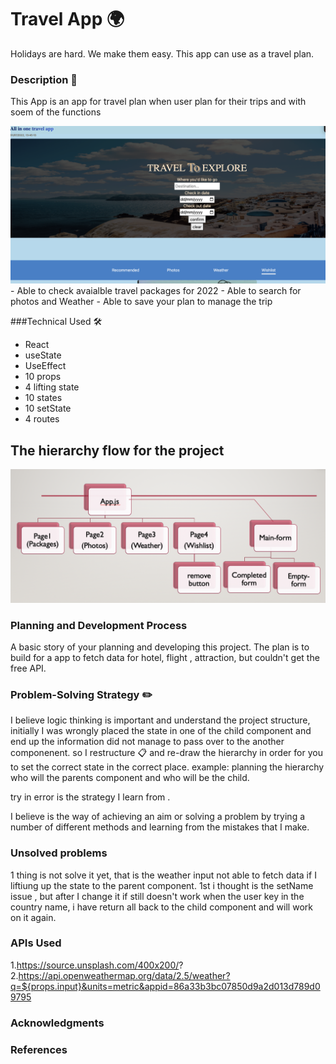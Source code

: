 # Travel App :earth_africa:

Holidays are hard. We make them easy. This app can use as a travel plan.

### Description :page_facing_up:

This App is an app for travel plan when user plan for their trips and with soem of the functions

<img src="./AppPage.png"/>
- Able to check avaialble travel packages for 2022
- Able to search for photos and Weather
- Able to save your plan to manage the trip

###Technical Used :hammer_and_wrench:

- React
- useState
- UseEffect
- 10 props
- 4 lifting state
- 10 states
- 10 setState
- 4 routes

## The hierarchy flow for the project

<img src="./Hierarchy.png"/>

### Planning and Development Process

A basic story of your planning and developing this project.
The plan is to build for a app to fetch data for hotel, flight , attraction, but couldn't get the free API.

### Problem-Solving Strategy :pencil2:

I believe logic thinking is important and understand the project structure, initially I was wrongly placed the state in one of the child component and end up the information did not manage to pass over to the another componenent. so I restructure :clipboard: and re-draw the hierarchy in order for you to set the correct state in the correct place. example: planning the hierarchy who will the parents component and who will be the child.

try in error is the strategy I learn from .

I believe is the way of achieving an aim or solving a problem by trying a number of different methods and learning from the mistakes that I make.

### Unsolved problems

1 thing is not solve it yet, that is the weather input not able to fetch data if I liftiung up the state to the parent component. 1st i thought is the setName issue , but after I change it if still doesn't work when the user key in the country name, i have return all back to the child component and will work on it again.

### APIs Used

1.https://source.unsplash.com/400x200/? 2.https://api.openweathermap.org/data/2.5/weather?q=${props.input}&units=metric&appid=86a33b3bc07850d9a2d013d789d09795

### Acknowledgments

### References
